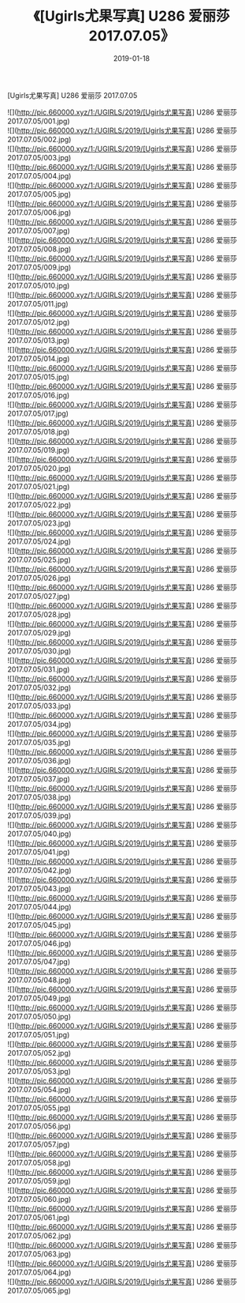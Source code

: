 ﻿---
layout: post
title:  《[Ugirls尤果写真] U286 爱丽莎 2017.07.05》
date:   2019-01-18
img: http://pic.660000.xyz/1:/UGIRLS/2019/[Ugirls尤果写真] U286 爱丽莎 2017.07.05/000.jpg
categories: [美女, 清纯, 唯美]
---

[Ugirls尤果写真] U286 爱丽莎 2017.07.05

 ![](http://pic.660000.xyz/1:/UGIRLS/2019/[Ugirls尤果写真] U286 爱丽莎 2017.07.05/001.jpg) <br>![](http://pic.660000.xyz/1:/UGIRLS/2019/[Ugirls尤果写真] U286 爱丽莎 2017.07.05/002.jpg) <br>![](http://pic.660000.xyz/1:/UGIRLS/2019/[Ugirls尤果写真] U286 爱丽莎 2017.07.05/003.jpg) <br>![](http://pic.660000.xyz/1:/UGIRLS/2019/[Ugirls尤果写真] U286 爱丽莎 2017.07.05/004.jpg) <br>![](http://pic.660000.xyz/1:/UGIRLS/2019/[Ugirls尤果写真] U286 爱丽莎 2017.07.05/005.jpg) <br>![](http://pic.660000.xyz/1:/UGIRLS/2019/[Ugirls尤果写真] U286 爱丽莎 2017.07.05/006.jpg) <br>![](http://pic.660000.xyz/1:/UGIRLS/2019/[Ugirls尤果写真] U286 爱丽莎 2017.07.05/007.jpg) <br>![](http://pic.660000.xyz/1:/UGIRLS/2019/[Ugirls尤果写真] U286 爱丽莎 2017.07.05/008.jpg) <br>![](http://pic.660000.xyz/1:/UGIRLS/2019/[Ugirls尤果写真] U286 爱丽莎 2017.07.05/009.jpg) <br>![](http://pic.660000.xyz/1:/UGIRLS/2019/[Ugirls尤果写真] U286 爱丽莎 2017.07.05/010.jpg) <br>![](http://pic.660000.xyz/1:/UGIRLS/2019/[Ugirls尤果写真] U286 爱丽莎 2017.07.05/011.jpg) <br>![](http://pic.660000.xyz/1:/UGIRLS/2019/[Ugirls尤果写真] U286 爱丽莎 2017.07.05/012.jpg) <br>![](http://pic.660000.xyz/1:/UGIRLS/2019/[Ugirls尤果写真] U286 爱丽莎 2017.07.05/013.jpg) <br>![](http://pic.660000.xyz/1:/UGIRLS/2019/[Ugirls尤果写真] U286 爱丽莎 2017.07.05/014.jpg) <br>![](http://pic.660000.xyz/1:/UGIRLS/2019/[Ugirls尤果写真] U286 爱丽莎 2017.07.05/015.jpg) <br>![](http://pic.660000.xyz/1:/UGIRLS/2019/[Ugirls尤果写真] U286 爱丽莎 2017.07.05/016.jpg) <br>![](http://pic.660000.xyz/1:/UGIRLS/2019/[Ugirls尤果写真] U286 爱丽莎 2017.07.05/017.jpg) <br>![](http://pic.660000.xyz/1:/UGIRLS/2019/[Ugirls尤果写真] U286 爱丽莎 2017.07.05/018.jpg) <br>![](http://pic.660000.xyz/1:/UGIRLS/2019/[Ugirls尤果写真] U286 爱丽莎 2017.07.05/019.jpg) <br>![](http://pic.660000.xyz/1:/UGIRLS/2019/[Ugirls尤果写真] U286 爱丽莎 2017.07.05/020.jpg) <br>![](http://pic.660000.xyz/1:/UGIRLS/2019/[Ugirls尤果写真] U286 爱丽莎 2017.07.05/021.jpg) <br>![](http://pic.660000.xyz/1:/UGIRLS/2019/[Ugirls尤果写真] U286 爱丽莎 2017.07.05/022.jpg) <br>![](http://pic.660000.xyz/1:/UGIRLS/2019/[Ugirls尤果写真] U286 爱丽莎 2017.07.05/023.jpg) <br>![](http://pic.660000.xyz/1:/UGIRLS/2019/[Ugirls尤果写真] U286 爱丽莎 2017.07.05/024.jpg) <br>![](http://pic.660000.xyz/1:/UGIRLS/2019/[Ugirls尤果写真] U286 爱丽莎 2017.07.05/025.jpg) <br>![](http://pic.660000.xyz/1:/UGIRLS/2019/[Ugirls尤果写真] U286 爱丽莎 2017.07.05/026.jpg) <br>![](http://pic.660000.xyz/1:/UGIRLS/2019/[Ugirls尤果写真] U286 爱丽莎 2017.07.05/027.jpg) <br>![](http://pic.660000.xyz/1:/UGIRLS/2019/[Ugirls尤果写真] U286 爱丽莎 2017.07.05/028.jpg) <br>![](http://pic.660000.xyz/1:/UGIRLS/2019/[Ugirls尤果写真] U286 爱丽莎 2017.07.05/029.jpg) <br>![](http://pic.660000.xyz/1:/UGIRLS/2019/[Ugirls尤果写真] U286 爱丽莎 2017.07.05/030.jpg) <br>![](http://pic.660000.xyz/1:/UGIRLS/2019/[Ugirls尤果写真] U286 爱丽莎 2017.07.05/031.jpg) <br>![](http://pic.660000.xyz/1:/UGIRLS/2019/[Ugirls尤果写真] U286 爱丽莎 2017.07.05/032.jpg) <br>![](http://pic.660000.xyz/1:/UGIRLS/2019/[Ugirls尤果写真] U286 爱丽莎 2017.07.05/033.jpg) <br>![](http://pic.660000.xyz/1:/UGIRLS/2019/[Ugirls尤果写真] U286 爱丽莎 2017.07.05/034.jpg) <br>![](http://pic.660000.xyz/1:/UGIRLS/2019/[Ugirls尤果写真] U286 爱丽莎 2017.07.05/035.jpg) <br>![](http://pic.660000.xyz/1:/UGIRLS/2019/[Ugirls尤果写真] U286 爱丽莎 2017.07.05/036.jpg) <br>![](http://pic.660000.xyz/1:/UGIRLS/2019/[Ugirls尤果写真] U286 爱丽莎 2017.07.05/037.jpg) <br>![](http://pic.660000.xyz/1:/UGIRLS/2019/[Ugirls尤果写真] U286 爱丽莎 2017.07.05/038.jpg) <br>![](http://pic.660000.xyz/1:/UGIRLS/2019/[Ugirls尤果写真] U286 爱丽莎 2017.07.05/039.jpg) <br>![](http://pic.660000.xyz/1:/UGIRLS/2019/[Ugirls尤果写真] U286 爱丽莎 2017.07.05/040.jpg) <br>![](http://pic.660000.xyz/1:/UGIRLS/2019/[Ugirls尤果写真] U286 爱丽莎 2017.07.05/041.jpg) <br>![](http://pic.660000.xyz/1:/UGIRLS/2019/[Ugirls尤果写真] U286 爱丽莎 2017.07.05/042.jpg) <br>![](http://pic.660000.xyz/1:/UGIRLS/2019/[Ugirls尤果写真] U286 爱丽莎 2017.07.05/043.jpg) <br>![](http://pic.660000.xyz/1:/UGIRLS/2019/[Ugirls尤果写真] U286 爱丽莎 2017.07.05/044.jpg) <br>![](http://pic.660000.xyz/1:/UGIRLS/2019/[Ugirls尤果写真] U286 爱丽莎 2017.07.05/045.jpg) <br>![](http://pic.660000.xyz/1:/UGIRLS/2019/[Ugirls尤果写真] U286 爱丽莎 2017.07.05/046.jpg) <br>![](http://pic.660000.xyz/1:/UGIRLS/2019/[Ugirls尤果写真] U286 爱丽莎 2017.07.05/047.jpg) <br>![](http://pic.660000.xyz/1:/UGIRLS/2019/[Ugirls尤果写真] U286 爱丽莎 2017.07.05/048.jpg) <br>![](http://pic.660000.xyz/1:/UGIRLS/2019/[Ugirls尤果写真] U286 爱丽莎 2017.07.05/049.jpg) <br>![](http://pic.660000.xyz/1:/UGIRLS/2019/[Ugirls尤果写真] U286 爱丽莎 2017.07.05/050.jpg) <br>![](http://pic.660000.xyz/1:/UGIRLS/2019/[Ugirls尤果写真] U286 爱丽莎 2017.07.05/051.jpg) <br>![](http://pic.660000.xyz/1:/UGIRLS/2019/[Ugirls尤果写真] U286 爱丽莎 2017.07.05/052.jpg) <br>![](http://pic.660000.xyz/1:/UGIRLS/2019/[Ugirls尤果写真] U286 爱丽莎 2017.07.05/053.jpg) <br>![](http://pic.660000.xyz/1:/UGIRLS/2019/[Ugirls尤果写真] U286 爱丽莎 2017.07.05/054.jpg) <br>![](http://pic.660000.xyz/1:/UGIRLS/2019/[Ugirls尤果写真] U286 爱丽莎 2017.07.05/055.jpg) <br>![](http://pic.660000.xyz/1:/UGIRLS/2019/[Ugirls尤果写真] U286 爱丽莎 2017.07.05/056.jpg) <br>![](http://pic.660000.xyz/1:/UGIRLS/2019/[Ugirls尤果写真] U286 爱丽莎 2017.07.05/057.jpg) <br>![](http://pic.660000.xyz/1:/UGIRLS/2019/[Ugirls尤果写真] U286 爱丽莎 2017.07.05/058.jpg) <br>![](http://pic.660000.xyz/1:/UGIRLS/2019/[Ugirls尤果写真] U286 爱丽莎 2017.07.05/059.jpg) <br>![](http://pic.660000.xyz/1:/UGIRLS/2019/[Ugirls尤果写真] U286 爱丽莎 2017.07.05/060.jpg) <br>![](http://pic.660000.xyz/1:/UGIRLS/2019/[Ugirls尤果写真] U286 爱丽莎 2017.07.05/061.jpg) <br>![](http://pic.660000.xyz/1:/UGIRLS/2019/[Ugirls尤果写真] U286 爱丽莎 2017.07.05/062.jpg) <br>![](http://pic.660000.xyz/1:/UGIRLS/2019/[Ugirls尤果写真] U286 爱丽莎 2017.07.05/063.jpg) <br>![](http://pic.660000.xyz/1:/UGIRLS/2019/[Ugirls尤果写真] U286 爱丽莎 2017.07.05/064.jpg) <br>![](http://pic.660000.xyz/1:/UGIRLS/2019/[Ugirls尤果写真] U286 爱丽莎 2017.07.05/065.jpg) <br>